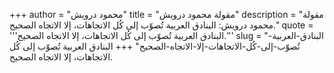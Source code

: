 +++
author = "محمود درويش"
title = "مقولة محمود درويش"
description = "مقولة محمود درويش: البنادق العربية تُصوّب إلى كُل الاتجاهات، إلا الاتجاه الصحيح."
quote = '''البنادق العربية تُصوّب إلى كُل الاتجاهات، إلا الاتجاه الصحيح.''' 
slug = "البنادق-العربية-تُصوّب-إلى-كُل-الاتجاهات-إلا-الاتجاه-الصحيح"
+++
البنادق العربية تُصوّب إلى كُل الاتجاهات، إلا الاتجاه الصحيح.
